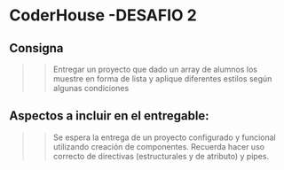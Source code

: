 # CoderHouse -DESAFIO 2


## Consigna

>> Entregar un proyecto que dado un array de alumnos los muestre en forma de lista y aplique diferentes estilos según algunas condiciones

## Aspectos a incluir en el entregable:
>>Se espera la entrega de un proyecto configurado y funcional utilizando creación de componentes.
>>Recuerda hacer uso correcto de directivas (estructurales y de atributo) y pipes.
